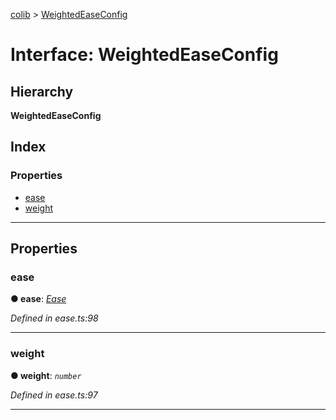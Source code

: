 [colib](../README.md) > [WeightedEaseConfig](../interfaces/weightedeaseconfig.md)

# Interface: WeightedEaseConfig

## Hierarchy

**WeightedEaseConfig**

## Index

### Properties

- [ease](weightedeaseconfig.md#ease)
- [weight](weightedeaseconfig.md#weight)

---

## Properties

<a id="ease"></a>

### ease

**● ease**: _[Ease](../#ease)_

_Defined in ease.ts:98_

---

<a id="weight"></a>

### weight

**● weight**: _`number`_

_Defined in ease.ts:97_

---

